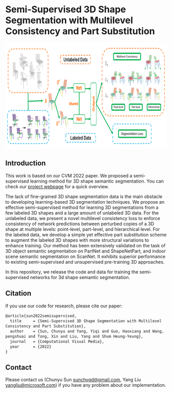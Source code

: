 # Semi-Supervised 3D Shape Segmentation with Multilevel Consistency and Part Substitution

<img src="consistency_graphical_abstract.png" alt="consistency_graphical_abstract" width=800px; height=331px;/>


## Introduction

This work is based on our CVM 2022 paper. We proposed a semi-supervised learning method for 3D shape semantic segmentation. You can check our [project webpage](https://isunchy.github.io/projects/semi_supervised_3d_segmentation.html) for a quick overview.

The lack of fine-grained 3D shape segmentation data is the main obstacle to developing learning-based 3D segmentation techniques. We propose an effective semi-supervised method for learning 3D segmentations from a few labeled 3D shapes and a large amount of unlabeled 3D data. For the unlabeled data, we present a novel multilevel consistency loss to enforce consistency of network predictions between perturbed copies of a 3D shape at multiple levels: point-level, part-level, and hierarchical level. For the labeled data, we develop a simple yet effective part substitution scheme to augment the labeled 3D shapes with more structural variations to enhance training. Our method has been extensively validated on the task of 3D object semantic segmentation on PartNet and ShapeNetPart, and indoor scene semantic segmentation on ScanNet. It exhibits superior performance to existing semi-supervised and unsupervised pre-training 3D approaches.

In this repository, we release the code and data for training the semi-supervised networks for 3d shape semantic segmentation.

## Citation

If you use our code for research, please cite our paper:
```
@article{sun2022semisupervised,
  title     = {Semi-Supervised 3D Shape Segmentation with Multilevel Consistency and Part Substitution},
  author    = {Sun, Chunyu and Yang, Yiqi and Guo, Haoxiang and Wang, pengshuai and Tong, Xin and Liu, Yang and Shum Heung-Yeung},
  journal   = {Computational Visual Media},
  year      = {2022}
}
```

<!-- ## Setup

Pre-prequisites

        Python == 3.6
        TensorFlow == 1.12
        numpy-quaternion

Compile customized TensorFlow operators

        $ cd cext
        $ mkdir build
        $ cd build
        $ cmake ..
        $ make

## Experiments


### Data Preparation

Now we provide the Google drive link for downloading the training datasets:

>[Training data](https://drive.google.com/drive/folders/1Uh_-CrOyUVpB5mWkSOY-L-b2kpa9LuTC?usp=sharing)

### Training

To start the training, run

        $ python training_script.py --category class_name

### Test

To test a trained model, run

        $ python iterative_training.py --test_data test_tfrecords --test_iter number_of_shapes --ckpt /path/to/snapshots --cache_folder /path/to/save/test_results --test

Now we provide the trained weights and the final results used in our paper:

>[Weights](https://drive.google.com/drive/folders/1ipixLDU4LejE57R8dnLJFTvGvnkilfv_?usp=sharing)

>[Results](https://drive.google.com/drive/folders/1e_qdJeFtNoPy8jtBKtpMoln-Cfrn8Jya?usp=sharing)
 

## License

MIT Licence -->

## Contact

Please contact us (Chunyu Sun sunchyqd@gmail.com, Yang Liu yangliu@microsoft.com) if you have any problem about our implementation.

